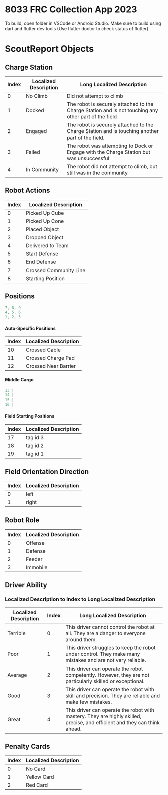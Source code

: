 # 8033 FRC Collection App 2023

To build, open folder in VSCode or Android Studio. Make sure to build using dart and flutter dev tools (Use flutter doctor to check status of flutter). 

# ScoutReport Objects


## Charge Station

| Index | Localized Description | Long Localized Description                                                                           |
|-------|-----------------------|------------------------------------------------------------------------------------------------------|
| 0     | No Climb              | Did not attempt to climb                                                                             |
| 1     | Docked                | The robot is securely attached to the Charge Station and is not touching any other part of the field |
| 2     | Engaged               | The robot is securely attached to the Charge Station and is touching another part of the field.      |
| 3     | Failed                | The robot was attempting to Dock or Engage with the Charge Station but was unsuccessful              |
| 4     | In Community          | The robot did not attempt to climb, but still was in the community                                   |

## Robot Actions

| Index | Localized Description  |
|-------|------------------------|
| 0     | Picked Up Cube         |
| 1     | Picked Up Cone         |
| 2     | Placed Object          |
| 3     | Dropped Object         |
| 4     | Delivered to Team      |
| 5     | Start Defense          |
| 6     | End Defense            |
| 7     | Crossed Community Line |
| 8     | Starting Position      |

## Positions

```dart
7, 8, 9
4, 5, 6
1, 2, 3
```

#### Auto-Specific Positions

| Index | Localized Description |
|-------|-----------------------|
| 10    | Crossed Cable         |
| 11    | Crossed Charge Pad    |
| 12    | Crossed Near Barrier  |

#### Middle Cargo
```dart
13 |
14 |
15 |
16 |
```

#### Field Starting Positions

| Index | Localized Description |
|-------|-----------------------|
| 17    | tag id 3              |
| 18    | tag id 2              |
| 19    | tag id 1              |

## Field Orientation Direction

| Index | Localized Description |
|-------|-----------------------|
| 0     | left                  |
| 1     | right                 |

## Robot Role

| Index | Localized Description |
|-------|-----------------------|
| 0     | Offense               |
| 1     | Defense               |
| 2     | Feeder                |
| 3     | Immobile              |

## Driver Ability
### Localized Description to Index to Long Localized Description

| Localized Description | Index | Long Localized Description                                                                                                |
|-----------------------|-------|---------------------------------------------------------------------------------------------------------------------------|
| Terrible              | 0     | This driver cannot control the robot at all. They are a danger to everyone around them.                                   |
| Poor                  | 1     | This driver struggles to keep the robot under control. They make many mistakes and are not very reliable.                 |
| Average               | 2     | This driver can operate the robot competently. However, they are not particularly skilled or exceptional.                 |
| Good                  | 3     | This driver can operate the robot with skill and precision. They are reliable and make few mistakes.                      |
| Great                 | 4     | This driver can operate the robot with mastery. They are highly skilled, precise, and efficient and they can think ahead. |

## Penalty Cards

| Index | Localized Description |
|-------|-----------------------|
| 0     | No Card               |
| 1     | Yellow Card           |
| 2     | Red Card              |
